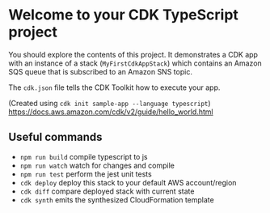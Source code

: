 # Welcome to your CDK TypeScript project

You should explore the contents of this project. It demonstrates a CDK app with an instance of a stack (`MyFirstCdkAppStack`)
which contains an Amazon SQS queue that is subscribed to an Amazon SNS topic.

The `cdk.json` file tells the CDK Toolkit how to execute your app.

(Created using `cdk init sample-app --language typescript`) 
https://docs.aws.amazon.com/cdk/v2/guide/hello_world.html

## Useful commands

* `npm run build`   compile typescript to js
* `npm run watch`   watch for changes and compile
* `npm run test`    perform the jest unit tests
* `cdk deploy`      deploy this stack to your default AWS account/region
* `cdk diff`        compare deployed stack with current state
* `cdk synth`       emits the synthesized CloudFormation template
